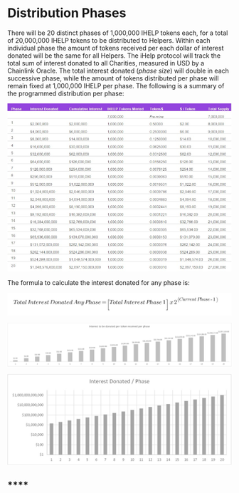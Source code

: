 # Distribution Phases

There will be 20 distinct phases of 1,000,000 IHELP tokens each, for a total of 20,000,000 IHELP tokens to be distributed to Helpers. Within each individual phase the amount of tokens received per each dollar of interest donated will be the same for all Helpers. The iHelp protocol will track the total sum of interest donated to all Charities, measured in USD by a Chainlink Oracle. The total interest donated (_phase size_) will double in each successive phase, while the amount of tokens distributed per phase will remain fixed at 1,000,000 IHELP per phase. The following is a summary of the programmed distribution per phase:



![](../.gitbook/assets/Picture4.jpg)

The formula to calculate the interest donated for any phase is:

![](../.gitbook/assets/formula.jpg)









![](<../.gitbook/assets/interest to be donated per token received.emf.jpg>)

![](../.gitbook/assets/Picture1.jpg)

## ****
